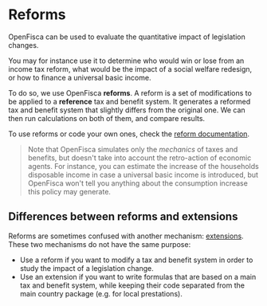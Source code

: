 # Reforms

OpenFisca can be used to evaluate the quantitative impact of legislation changes.

You may for instance use it to determine who would win or lose from an income tax reform, what would be the impact of a social welfare redesign, or how to finance a universal basic income.

To do so, we use OpenFisca **reforms**. A reform is a set of modifications to be applied to a **reference** tax and benefit system. It generates a reformed tax and benefit system that slightly differs from the original one. We can then run calculations on both of them, and compare results.

To use reforms or code your own ones, check the [reform documentation](../coding-the-legislation/reforms.md).

> Note that OpenFisca simulates only the *mechanics* of taxes and benefits, but doesn't take into account the retro-action of economic agents. For instance, you can estimate the increase of the households disposable income in case a universal basic income is introduced, but OpenFisca won't tell you anything about the consumption increase this policy may generate.


## Differences between reforms and extensions

Reforms are sometimes confused with another mechanism: [extensions](../contribute/extensions.md). These two mechanisms do not have the same purpose:

- Use a reform if you want to modify a tax and benefit system in order to study the impact of a legislation change.
- Use an extension if you want to write formulas that are based on a main tax and benefit system, while keeping their code separated from the main country package (e.g. for local prestations).

